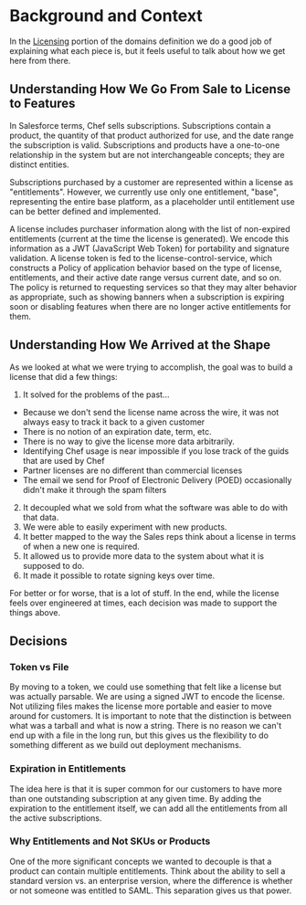 # Background and Context

In the [Licensing](https://github.com/chef/automate/blob/main/docs#licensing) portion of the domains definition we do a good job of explaining what each piece is, but it feels useful to talk about how we get here from there.

## Understanding How We Go From Sale to License to Features

In Salesforce terms, Chef sells subscriptions. Subscriptions contain a product, the quantity of that product authorized for use, and the date range the subscription is valid. Subscriptions and products have a one-to-one relationship in the system but are not interchangeable concepts; they are distinct entities.

Subscriptions purchased by a customer are represented within a license as "entitlements". However, we currently use only one entitlement, "base", representing the entire base platform, as a placeholder until entitlement use can be better defined and implemented.

A license includes purchaser information along with the list of non-expired entitlements (current at the time the license is generated). We encode this information as a JWT (JavaScript Web Token) for portability and signature validation. A license token is fed to the license-control-service, which constructs a Policy of application behavior based on the type of license, entitlements, and their active date range versus current date, and so on. The policy is returned to requesting services so that they may alter behavior as appropriate, such as showing banners when a subscription is expiring soon or disabling features when there are no longer active entitlements for them.

## Understanding How We Arrived at the Shape

As we looked at what we were trying to accomplish, the goal was to build a license that did a few things:

1. It solved for the problems of the past...
  * Because we don't send the license name across the wire, it was not always easy to track it back to a given customer
  * There is no notion of an expiration date, term, etc.
  * There is no way to give the license more data arbitrarily.
  * Identifying Chef usage is near impossible if you lose track of the guids that are used by Chef
  * Partner licenses are no different than commercial licenses
  * The email we send for Proof of Electronic Delivery (POED) occasionally didn't make it through the spam filters
2. It decoupled what we sold from what the software was able to do with that data.
3. We were able to easily experiment with new products.
4. It better mapped to the way the Sales reps think about a license in terms of when a new one is required.
5. It allowed us to provide more data to the system about what it is supposed to do.
6. It made it possible to rotate signing keys over time.

For better or for worse, that is a lot of stuff. In the end, while the license feels over engineered at times, each decision was made to support the things above.

## Decisions

### Token vs File

By moving to a token, we could use something that felt like a license but was actually parsable. We are using a signed JWT to encode the license. Not utilizing files makes the license more portable and easier to move around for customers. It is important to note that the distinction is between what was a tarball and what is now a string. There is no reason we can't end up with a file in the long run, but this gives us the flexibility to do something different as we build out deployment mechanisms.

### Expiration in Entitlements

The idea here is that it is super common for our customers to have more than one outstanding subscription at any given time. By adding the expiration to the entitlement itself, we can add all the entitlements from all the active subscriptions.

### Why Entitlements and Not SKUs or Products

One of the more significant concepts we wanted to decouple is that a product can contain multiple entitlements. Think about the ability to sell a standard version vs. an enterprise version, where the difference is whether or not someone was entitled to SAML. This separation gives us that power.
